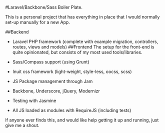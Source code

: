 #Laravel/Backbone/Sass Boiler Plate.

This is a personal project that has everything in place that I would normally set-up manually for a new App.

##Backend
 - Laravel PHP framework (complete with example migration, controllers, routes, views and models)
##Frontend
The setup for the front-end is quite opinionated, but consists of my most used tools/libraries.

 - Sass/Compass support (using Grunt)
 - Inuit css framework (light-weight, style-less, oocss, scss)
 - JS Package management through Jam
 - Backbone, Underscore, jQuery, Modernizr
 - Testing with Jasmine
 - All JS loaded as modules with RequireJS (including tests)

If anyone ever finds this, and would like help getting it up and running, just give me a shout.
